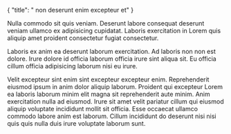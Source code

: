 {
  "title": " non deserunt enim excepteur et"
}

Nulla commodo sit quis veniam. Deserunt labore consequat deserunt veniam ullamco ex adipisicing cupidatat. Laboris exercitation in Lorem quis aliquip amet proident consectetur fugiat consectetur.

Laboris ex anim ea deserunt laborum exercitation. Ad laboris non non est dolore. Irure dolore id officia laborum officia irure sint aliqua sit. Eu officia cillum officia adipisicing laborum nisi eu irure.

Velit excepteur sint enim sint excepteur excepteur enim. Reprehenderit eiusmod ipsum in anim dolor aliquip laborum. Proident qui excepteur Lorem ea laboris laborum minim elit magna sit reprehenderit aute minim. Anim exercitation nulla ad eiusmod. Irure sit amet velit pariatur cillum qui eiusmod aliquip voluptate incididunt mollit sit officia. Esse occaecat ullamco commodo labore anim est laborum. Cillum incididunt do deserunt nisi nisi quis quis nulla duis irure voluptate laborum sunt.